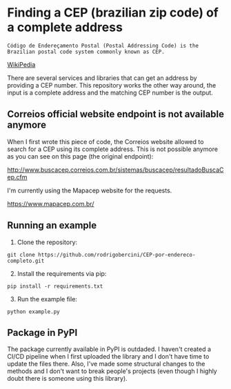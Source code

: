 # Finding a CEP (brazilian zip code) of a complete address

```
Código de Endereçamento Postal (Postal Addressing Code) is the
Brazilian postal code system commonly known as CEP.
```
[WikiPedia](https://en.wikipedia.org/wiki/C%C3%B3digo_de_Endere%C3%A7amento_Postal)

There are several services and libraries that can get an address by providing a CEP number. This repository works the other way around, the input is a complete address and the matching CEP number is the output.

## Correios official website endpoint is not available anymore

When I first wrote this piece of code, the Correios website allowed to search for a CEP using its complete address. This is not possible anymore as you can see on this page (the original endpoint):

http://www.buscacep.correios.com.br/sistemas/buscacep/resultadoBuscaCep.cfm

I'm currently using the Mapacep website for the requests.

https://www.mapacep.com.br/

## Running an example

1) Clone the repository:

```
git clone https://github.com/rodrigobercini/CEP-por-endereco-completo.git
```

2) Install the requirements via pip:

```
pip install -r requirements.txt
```

3) Run the example file:

```
python example.py
```

## Package in PyPI 

The package currently available in PyPI is outdaded. I haven't created a CI/CD pipeline when I first uploaded the library and I don't have time to update the files there. Also, I've made some structural changes to the methods and I don't want to break people's projects (even though I highly doubt there is someone using this library).